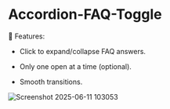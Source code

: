 # Accordion-FAQ-Toggle

🔧 Features:
- Click to expand/collapse FAQ answers.

- Only one open at a time (optional).

- Smooth transitions.

![Screenshot 2025-06-11 103053](https://github.com/user-attachments/assets/57423442-0613-4408-9275-1202786d3cbe)
